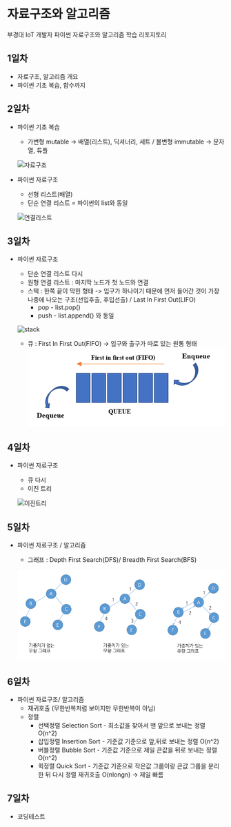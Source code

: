 # 자료구조와 알고리즘
부경대 IoT 개발자 파이썬 자료구조와 알고리즘 학습 리포지토리

## 1일차
- 자료구조, 알고리즘 개요
- 파이썬 기초 복습, 함수까지

## 2일차
- 파이썬 기초 복습
    - 가변형 mutable -> 배열(리스트), 딕셔너리, 세트 / 불변형 immutable -> 문자열, 튜플


    ![자료구조](https://t1.daumcdn.net/cfile/tistory/23202B4C53FDC5600C)


- 파이썬 자료구조
    - 선형 리스트(배열)
    - 단순 연결 리스트 = 파이썬의 list와 동일 

    ![연결리스트](https://upload.wikimedia.org/wikipedia/commons/9/9c/Single_linked_list.png)


## 3일차
- 파이썬 자료구조
    - 단순 연결 리스트 다시
    - 원형 연결 리스트 : 마지막 노드가 첫 노드와 연결
    - 스택 : 한쪽 끝이 막힌 형태 -> 입구가 하나이기 때문에 먼저 들어간 것이 가장 나중에 나오는 구조(선입후출, 후입선출) / Last In First Out(LIFO)
        - pop - list.pop()
        - push - list.append() 와 동일
        
    ![stack](https://cs.lmu.edu/~ray/images/stack.gif)

    - 큐 : First In First Out(FIFO) -> 입구와 출구가 따로 있는 원통 형태
    ![queue](https://raw.githubusercontent.com/qkrskdusdlqslek/ds-and-algorithm/main/images/queue.png)
        

## 4일차
- 파이썬 자료구조
    - 큐 다시
    - 이진 트리

    ![이진트리](https://kahee.github.io//assets/post_img/tree3.png)

## 5일차
- 파이썬 자료구조 / 알고리즘
    - 그래프 : Depth First Search(DFS)/ Breadth First Search(BFS)
    

    ![그래프 개념](https://raw.githubusercontent.com/qkrskdusdlqslek/ds-and-algorithm/main/images/graph02.png)

## 6일차
- 파이썬 자료구조/ 알고리즘
    - 재귀호출 (무한반복처럼 보이지만 무한반복이 아님)
    - 정렬
        - 선택정렬 Selection Sort - 최소값을 찾아서 맨 앞으로 보내는 정렬 O(n^2)
        - 삽입정렬 Insertion Sort - 기준값 기준으로 앞,뒤로 보내는 정렬 O(n^2)
        - 버블정렬 Bubble Sort - 기준값 기준으로 제일 큰값을 뒤로 보내는 정렬 O(n^2)
        - 퀵정렬   Quick Sort - 기준값 기준으로 작은값 그룹이랑 큰값 그룹을 분리한 뒤 다시 정렬 재귀호출 O(nlongn) -> 제일 빠름

## 7일차
- 코딩테스트